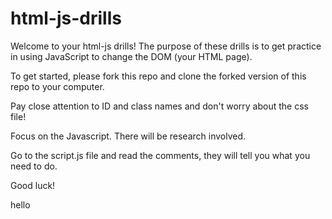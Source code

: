 # html-js-drills

Welcome to your html-js drills!  The purpose of these drills is to get practice in using JavaScript to change the DOM (your HTML page).

To get started, please fork this repo and clone the forked version of this repo to your computer.

Pay close attention to ID and class names and don't worry about the css file!

Focus on the Javascript.  There will be research involved.

Go to the script.js file and read the comments, they will tell you what you need to do.

Good luck!

hello
